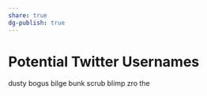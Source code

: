 ```yaml
---
share: true
dg-publish: true
---
```

# Potential Twitter Usernames
dusty
bogus
bilge
bunk
scrub
blimp
zro the